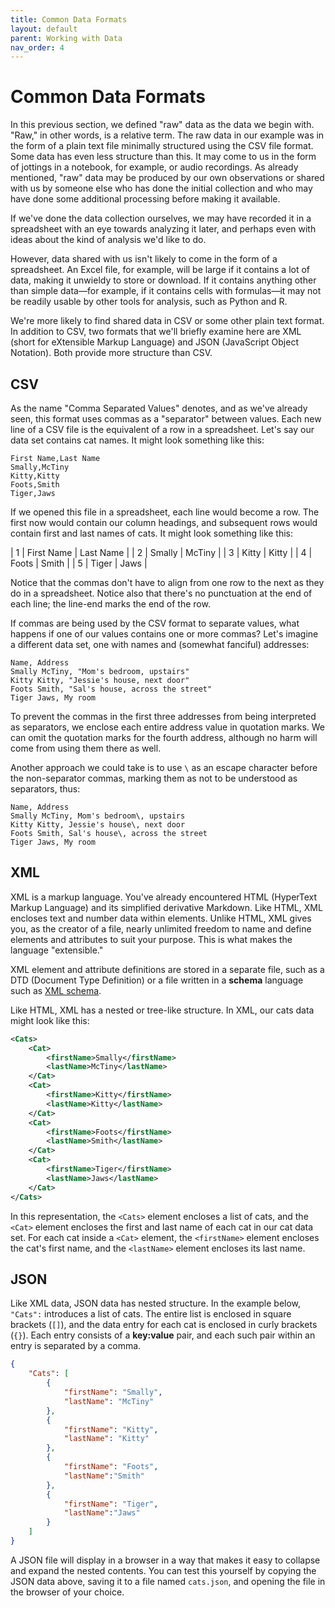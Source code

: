 ```yaml
---
title: Common Data Formats
layout: default
parent: Working with Data
nav_order: 4
---
```

# Common Data Formats

In this previous section, we defined "raw" data as the data we begin with. "Raw," in other words, is a relative term. The raw data in our example was in the form of a plain text file minimally structured using the CSV file format. Some data has even less structure than this. It may come to us in the form of jottings in a notebook, for example, or audio recordings. As already mentioned, "raw" data may be produced by our own observations or shared with us by someone else who has done the initial collection and who may have done some additional processing before making it available.

If we've done the data collection ourselves, we may have recorded it in a spreadsheet with an eye towards analyzing it later, and perhaps even with ideas about the kind of analysis we'd like to do.

However, data shared with us isn't likely to come in the form of a spreadsheet. An Excel file, for example, will be large if it contains a lot of data, making it unwieldy to store or download. If it contains anything other than simple data&mdash;for example, if it contains cells with formulas&mdash;it may not be readily usable by other tools for analysis, such as Python and R.

We're more likely to find shared data in CSV or some other plain text format. In addition to CSV, two formats that we'll briefly examine here are XML (short for eXtensible Markup Language) and JSON (JavaScript Object Notation). Both provide more structure than CSV.

## CSV

As the name "Comma Separated Values" denotes, and as we've already seen, this format uses commas as a "separator" between values. Each new line of a CSV file is the equivalent of a row in a spreadsheet. Let's say our data set contains cat names. It might look something like this:

```csv
First Name,Last Name
Smally,McTiny
Kitty,Kitty
Foots,Smith
Tiger,Jaws
```
If we opened this file in a spreadsheet, each line would become a row. The first now would contain our column headings, and subsequent rows would contain first and last names of cats. It might look something like this:

| 1 | First Name | Last Name |
| 2 | Smally     | McTiny    |
| 3 | Kitty      | Kitty     |
| 4 | Foots      | Smith     |
| 5 | Tiger      | Jaws      |

Notice that the commas don't have to align from one row to the next as they do in a spreadsheet. Notice also that there's no punctuation at the end of each line; the line-end marks the end of the row.

If commas are being used by the CSV format to separate values, what happens if one of our values contains one or more commas? Let's imagine a different data set, one with names and (somewhat fanciful) addresses:

```csv
Name, Address
Smally McTiny, "Mom's bedroom, upstairs"
Kitty Kitty, "Jessie's house, next door"
Foots Smith, "Sal's house, across the street"
Tiger Jaws, My room 
```
To prevent the commas in the first three addresses from being interpreted as separators, we enclose each entire address value in quotation marks. We can omit the quotation marks for the fourth address, although no harm will come from using them there as well.

Another approach we could take is to use `\` as an escape character before the non-separator commas, marking them as not to be understood as separators, thus:

```csv
Name, Address
Smally McTiny, Mom's bedroom\, upstairs
Kitty Kitty, Jessie's house\, next door
Foots Smith, Sal's house\, across the street
Tiger Jaws, My room 
```

## XML

XML is a markup language. You've already encountered HTML (HyperText Markup Language) and its simplified derivative Markdown. Like HTML, XML encloses text and number data within elements. Unlike HTML, XML gives you, as the creator of a file, nearly unlimited freedom to name and define elements and attributes to suit your purpose. This is what makes the language "extensible."

XML element and attribute definitions are stored in a separate file, such as a DTD (Document Type Definition) or a file written in a **schema** language such as [XML schema](https://en.wikipedia.org/wiki/XML_Schema_(W3C)).

Like HTML, XML has a nested or tree-like structure. In XML, our cats data might look like this:

```xml
<Cats>
    <Cat>
        <firstName>Smally</firstName>
        <lastName>McTiny</lastName>
    </Cat>
    <Cat>
        <firstName>Kitty</firstName>
        <lastName>Kitty</lastName>
    </Cat>
    <Cat>
        <firstName>Foots</firstName>
        <lastName>Smith</lastName>
    </Cat>
    <Cat>
        <firstName>Tiger</firstName>
        <lastName>Jaws</lastName>
    </Cat>
</Cats>
```
In this representation, the `<Cats>` element encloses a list of cats, and the `<Cat>` element encloses the first and last name of each cat in our cat data set. For each cat inside a `<Cat>` element, the `<firstName>` element encloses the cat's first name, and the `<lastName>` element encloses its last name.

## JSON

Like XML data, JSON data has nested structure. In the example below, `"Cats":` introduces a list of cats. The entire list is enclosed in square brackets (`[]`), and the data entry for each cat is enclosed in curly brackets (`{}`). Each entry consists of a **key:value** pair, and each such pair within an entry is separated by a comma.

```json
{
    "Cats": [
        {
            "firstName": "Smally",
            "lastName": "McTiny"
        },
        {
            "firstName": "Kitty",
            "lastName": "Kitty"
        },
        {
            "firstName": "Foots",
            "lastName":"Smith"
        },
        {
            "firstName": "Tiger",
            "lastName":"Jaws"
        }
    ]
} 
```

A JSON file will display in a browser in a way that makes it easy to collapse and expand the nested contents. You can test this yourself by copying the JSON data above, saving it to a file named `cats.json`, and opening the file in the browser of your choice.